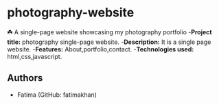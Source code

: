 # photography-website
:shamrock: A single-page website showcasing my photography portfolio
-**Project title:** photography single-page website.
-**Description:** It is a single page website.
-**Features:** About,portfolio,contact.
-**Technologies used:** html,css,javascript.
## Authors
- Fatima (GitHub: fatimakhan)

